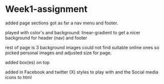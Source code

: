 # Week1-assignment

added page sections got as far a nav menu and footer.

played with color's and background: linear-gradient to get a nicer background for header (nav) and footer

rest of page is 3 background images
could not find suitable online ones so picked personal images and adjusted size for page.

added box(es) on top

added in Facebook and twitter (X) styles to play with and the Social media icons to html
